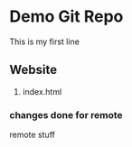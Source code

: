 # Demo Git Repo

This is my first line

## Website

1. index.html

### changes done for remote

remote stuff